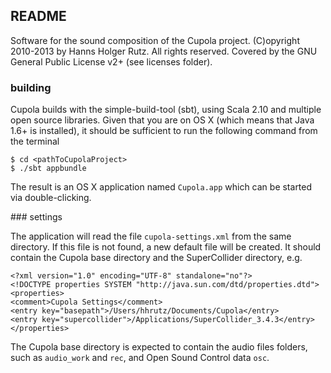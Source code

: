 ## README

Software for the sound composition of the Cupola project. (C)opyright 2010-2013 by Hanns Holger Rutz. All rights reserved. Covered by the GNU General Public License v2+ (see licenses folder).

### building

Cupola builds with the simple-build-tool (sbt), using Scala 2.10 and multiple open source libraries. Given that you are on OS X (which means that Java 1.6+ is installed), it should be sufficient to run the following command from the terminal

    $ cd <pathToCupolaProject>
    $ ./sbt appbundle

The result is an OS X application named `Cupola.app` which can be started via double-clicking.

### settings

The application will read the file `cupola-settings.xml` from the same directory. If this file is not found, a new default file will be created. It should contain the Cupola base directory and the SuperCollider directory, e.g.

    <?xml version="1.0" encoding="UTF-8" standalone="no"?>
    <!DOCTYPE properties SYSTEM "http://java.sun.com/dtd/properties.dtd">
    <properties>
    <comment>Cupola Settings</comment>
    <entry key="basepath">/Users/hhrutz/Documents/Cupola</entry>
    <entry key="supercollider">/Applications/SuperCollider_3.4.3</entry>
    </properties>

The Cupola base directory is expected to contain the audio files folders, such as `audio_work` and `rec`, and Open Sound Control data `osc`.
